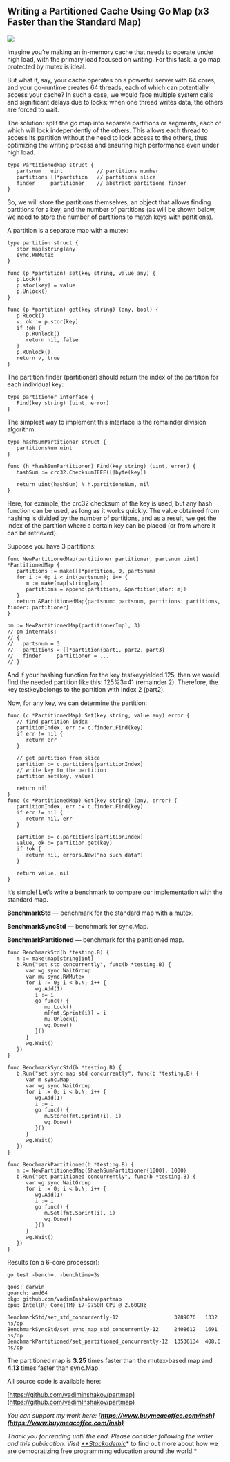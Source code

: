 
## Writing a Partitioned Cache Using Go Map (x3 Faster than the Standard Map)

![](https://cdn-images-1.medium.com/max/2048/1*y3HSIiJRa5UxtBFrczEv3Q.png)

Imagine you’re making an in-memory cache that needs to operate under high load, with the primary load focused on writing. For this task, a go map protected by mutex is ideal.

But what if, say, your cache operates on a powerful server with 64 cores, and your go-runtime creates 64 threads, each of which can potentially access your cache? In such a case, we would face multiple system calls and significant delays due to locks: when one thread writes data, the others are forced to wait.

The solution: split the go map into separate partitions or segments, each of which will lock independently of the others. This allows each thread to access its partition without the need to lock access to the others, thus optimizing the writing process and ensuring high performance even under high load.

    type PartitionedMap struct {
       partsnum   uint           // partitions number
       partitions []*partition   // partitions slice
       finder     partitioner    // abstract partitions finder
    }

So, we will store the partitions themselves, an object that allows finding partitions for a key, and the number of partitions (as will be shown below, we need to store the number of partitions to match keys with partitions).

A partition is a separate map with a mutex:

    type partition struct {
       stor map[string]any
       sync.RWMutex
    }
    
    func (p *partition) set(key string, value any) {
       p.Lock()
       p.stor[key] = value
       p.Unlock()
    }
    
    func (p *partition) get(key string) (any, bool) {
       p.RLock()
       v, ok := p.stor[key]
       if !ok {
          p.RUnlock()
          return nil, false
       }
       p.RUnlock()
       return v, true
    }

The partition finder (partitioner) should return the index of the partition for each individual key:

    type partitioner interface {
       Find(key string) (uint, error)
    }

The simplest way to implement this interface is the remainder division algorithm:

    type hashSumPartitioner struct {
       partitionsNum uint
    }
    
    func (h *hashSumPartitioner) Find(key string) (uint, error) {
       hashSum := crc32.ChecksumIEEE([]byte(key))
    
       return uint(hashSum) % h.partitionsNum, nil
    }

Here, for example, the crc32 checksum of the key is used, but any hash function can be used, as long as it works quickly. The value obtained from hashing is divided by the number of partitions, and as a result, we get the index of the partition where a certain key can be placed (or from where it can be retrieved).

Suppose you have 3 partitions:

    func NewPartitionedMap(partitioner partitioner, partsnum uint) *PartitionedMap {
       partitions := make([]*partition, 0, partsnum)
       for i := 0; i < int(partsnum); i++ {
          m := make(map[string]any)
          partitions = append(partitions, &partition{stor: m})
       }
       return &PartitionedMap{partsnum: partsnum, partitions: partitions, finder: partitioner}
    }
    
    pm := NewPartitionedMap(partitionerImpl, 3)
    // pm internals:
    // {
    //   partsnum = 3         
    //   partitions = []*partition{part1, part2, part3}
    //   finder     partitioner = ...
    // }

And if your hashing function for the key testkeyyielded 125, then we would find the needed partition like this: 125%3=41 (remainder 2). Therefore, the key testkeybelongs to the partition with index 2 (part2).

Now, for any key, we can determine the partition:

    func (c *PartitionedMap) Set(key string, value any) error {
       // find partition index
       partitionIndex, err := c.finder.Find(key)
       if err != nil {
          return err
       }
    
       // get partition from slice
       partition := c.partitions[partitionIndex]
       // write key to the partition
       partition.set(key, value)
    
       return nil
    }
    func (c *PartitionedMap) Get(key string) (any, error) {
       partitionIndex, err := c.finder.Find(key)
       if err != nil {
          return nil, err
       }
    
       partition := c.partitions[partitionIndex]
       value, ok := partition.get(key)
       if !ok {
          return nil, errors.New("no such data")
       }
    
       return value, nil
    }

It’s simple! Let’s write a benchmark to compare our implementation with the standard map.

**BenchmarkStd** — benchmark for the standard map with a mutex.

**BenchmarkSyncStd** — benchmark for sync.Map.

**BenchmarkPartitioned** — benchmark for the partitioned map.

    func BenchmarkStd(b *testing.B) {
       m := make(map[string]int)
       b.Run("set std concurrently", func(b *testing.B) {
          var wg sync.WaitGroup
          var mu sync.RWMutex
          for i := 0; i < b.N; i++ {
             wg.Add(1)
             i := i
             go func() {
                mu.Lock()
                m[fmt.Sprint(i)] = i
                mu.Unlock()
                wg.Done()
             }()
          }
          wg.Wait()
       })
    }
    
    func BenchmarkSyncStd(b *testing.B) {
       b.Run("set sync map std concurrently", func(b *testing.B) {
          var m sync.Map
          var wg sync.WaitGroup
          for i := 0; i < b.N; i++ {
             wg.Add(1)
             i := i
             go func() {
                m.Store(fmt.Sprint(i), i)
                wg.Done()
             }()
          }
          wg.Wait()
       })
    }
    
    func BenchmarkPartitioned(b *testing.B) {
       m := NewPartitionedMap(&hashSumPartitioner{1000}, 1000)
       b.Run("set partitioned concurrently", func(b *testing.B) {
          var wg sync.WaitGroup
          for i := 0; i < b.N; i++ {
             wg.Add(1)
             i := i
             go func() {
                m.Set(fmt.Sprint(i), i)
                wg.Done()
             }()
          }
          wg.Wait()
       })
    }

Results (on a 6-core processor):

    go test -bench=. -benchtime=3s
    
    goos: darwin
    goarch: amd64
    pkg: github.com/vadimInshakov/partmap
    cpu: Intel(R) Core(TM) i7-9750H CPU @ 2.60GHz
    
    BenchmarkStd/set_std_concurrently-12                  3289076   1332 ns/op
    BenchmarkSyncStd/set_sync_map_std_concurrently-12     2408612   1691 ns/op
    BenchmarkPartitioned/set_partitioned_concurrently-12  13536134  408.6 ns/op

The partitioned map is **3.25** times faster than the mutex-based map and **4.13** times faster than sync.Map.

All source code is available here:

[https://github.com/vadiminshakov/partmap](https://github.com/vadimInshakov/partmap)

*You can support my work here: [**https://www.buymeacoffee.com/insh](https://www.buymeacoffee.com/insh)***

*Thank you for reading until the end. Please consider following the writer and this publication. Visit [**Stackademic](https://stackademic.com/)** to find out more about how we are democratizing free programming education around the world.*
